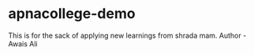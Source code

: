 # apnacollege-demo
This is for the sack of applying new learnings from shrada mam.
Author - Awais Ali
